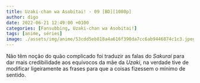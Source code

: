 ```yaml
---
title: Uzaki-chan wa Asobitai! - 09 [BD][1080p]
author: digo
date: 2022-06-21 12:49:00 +0100
categories: [Fansubbing, Uzaki-chan wa Asobitai!] 
tags: [anime, séries]
image: ./assets/img/anime/53cdd5eb818a4a616f390da7cc6ab9446874c1c3.jpeg
---
```


Não têm noção do quão complicado foi traduzir as falas do *Sakurai* para dar mais credibilidade aos equívocos da mãe da *Uzaki*, na verdade tive de modificar ligeiramente as frases para que a coisas fizessem o mínimo de sentido. 